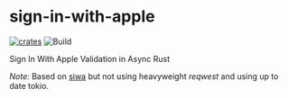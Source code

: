 # sign-in-with-apple

[![crates][s1]][l1]
![Build](https://github.com/gameroasters/sign-in-with-apple/workflows/CI/badge.svg)

[s1]: https://img.shields.io/crates/v/sign-in-with-apple.svg
[l1]: https://crates.io/crates/sign-in-with-apple

Sign In With Apple Validation in Async Rust

*Note:* Based on [siwa](https://github.com/pusateri/siwa) but not using heavyweight *reqwest* and using up to date tokio.
